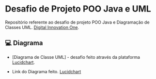 # Desafio de Projeto POO Java e UML 

Repositório referente ao desafio de projeto POO Java e Diagramação de Classes UML. [Digital Innovation One](https://www.dio.me/).

## 💻 Diagrama 

- [Diagrama de Classe UML] - desafio feito através da plataforma [Lucidchart](https://www.lucidchart.com/pages/pt).

- Link do Diagrama feito. [Lucidchart](https://lucid.app/lucidchart/03d9fd20-57b1-4d94-bccb-6f25a1a7e4d2/edit?viewport_loc=-1402%2C-821%2C3306%2C1504%2C0_0&invitationId=inv_8a49f944-bee2-4387-820a-475a9e39dc04)
